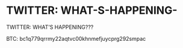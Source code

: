 # TWITTER: WHAT-S-HAPPENING-
TWITTER: WHAT’S HAPPENING???

BTC: bc1q779qrrmy22aqtvc00khnmefjuycprg292smpac
